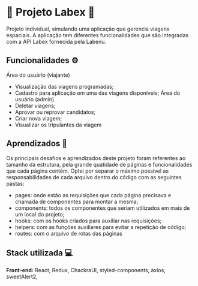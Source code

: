 
# 🚀 Projeto Labex 🚀

 Projeto individual, simulando uma aplicação que gerencia viagens espaciais. A aplicação tem diferentes funcionalidades que são integradas com a API Labex fornecida pela Labenu.

## Funcionalidades ⚙️

Área do usuário (viajante)
- Visualização das viagens programadas;
- Cadastro para aplicação em uma das viagens disponíveis;
Área do usuário (admin)
- Deletar viagens;
- Aprovar ou reprovar candidatos;
- Criar nova viagem;
- Visualizar os tripulantes da viagem

## Aprendizados 📝

Os principais desafios e aprendizados deste projeto foram referentes ao tamanho da estrutura, pela grande quatidade de páginas e funcionalidades que cada página contém.
Optei por separar o máximo possível as responsabilidades de cada arquivo dentro do código com as seguintes pastas:
- pages: onde estão as requisições que cada página precisava e chamada de componentes para montar a mesma;
- components: todos os componentes que seriam utilizados em mais de um local do projeto;
- hooks: com os hooks criados para auxiliar nas requisições;
- helpers: com as funções auxiliares para evitar a repetição de código;
- routes: com o arquivo de rotas das páginas
## Stack utilizada 💻

**Front-end:** React, Redux, ChackraUI, styled-components, axios, sweetAlert2, 
